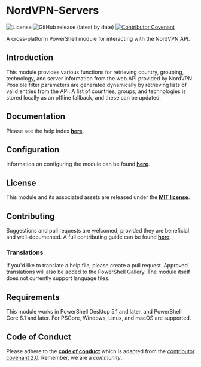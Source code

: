 # NordVPN-Servers
![License](https://img.shields.io/github/license/TheFreeman193/NordVPN-Servers)
![GitHub release (latest by date)](https://img.shields.io/github/v/release/TheFreeman193/NordVPN-Servers)
[![Contributor Covenant](https://img.shields.io/badge/Contributor%20Covenant-v2.0%20adopted-ff69b4.svg)](code_of_conduct.md)

A cross-platform PowerShell module for interacting with the NordVPN API.

## Introduction
This module provides various functions for retrieving country, grouping,
 technology, and server information from the web API provided by NordVPN.
 Possible filter parameters are generated dynamically by retrieving lists of
 valid entries from the API. A list of countries, groups, and technologies is
 stored locally as an offline fallback, and these can be updated.

## Documentation
Please see the help index **[here](./HELPINDEX.md)**.

## Configuration
Information on configuring the module can be found
 **[here](./about_NordVPN-Servers_Settings.md)**.

## License
This module and its associated assets are released under the
 **[MIT license](https://github.com/TheFreeman193/NordVPN-Servers/blob/master/LICENSE.md)**.

## Contributing
Suggestions and pull requests are welcomed, provided they are beneficial and
 well-documented. A full contributing guide can be found
 **[here](https://github.com/TheFreeman193/NordVPN-Servers/blob/master/CONTRIBUTING.md)**.

### Translations
If you'd like to translate a help file, please create a pull request. Approved
 translations will also be added to the PowerShell Gallery. The module itself
 does not currently support language files.

## Requirements
This module works in PowerShell Desktop 5.1 and later, and PowerShell Core 6.1
 and later. For PSCore, Windows, Linux, and macOS are supported.

## Code of Conduct
Please adhere to the **[code of conduct](https://github.com/TheFreeman193/NordVPN-Servers/blob/master/CODE_OF_CONDUCT.md)** which is
 adapted from the
 [contributor covenant 2.0](https://www.contributor-covenant.org/version/2/0/code_of_conduct.html).
 Remember, we are a *community*.
